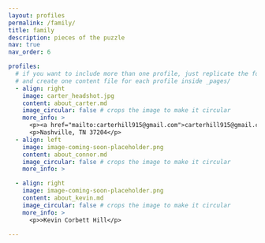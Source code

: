 ```yaml
---
layout: profiles
permalink: /family/
title: family
description: pieces of the puzzle
nav: true
nav_order: 6

profiles:
  # if you want to include more than one profile, just replicate the following block
  # and create one content file for each profile inside _pages/
  - align: right
    image: carter_headshot.jpg
    content: about_carter.md
    image_circular: false # crops the image to make it circular
    more_info: >
      <p><a href="mailto:carterhill915@gmail.com">carterhill915@gmail.com</a></p>
      <p>Nashville, TN 37204</p>
  - align: left
    image: image-coming-soon-placeholder.png
    content: about_connor.md
    image_circular: false # crops the image to make it circular
    more_info: >

  - align: right
    image: image-coming-soon-placeholder.png
    content: about_kevin.md
    image_circular: false # crops the image to make it circular
    more_info: >
      <p>>Kevin Corbett Hill</p>

---
```

